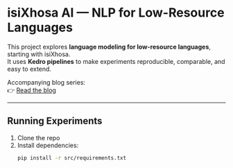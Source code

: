 # isiXhosa AI — NLP for Low-Resource Languages  

This project explores **language modeling for low-resource languages**, starting with isiXhosa.  
It uses **Kedro pipelines** to make experiments reproducible, comparable, and easy to extend.  

Accompanying blog series:  
👉 [Read the blog](https://your-blog-link.com)  

---

## Running Experiments  

1. Clone the repo  
2. Install dependencies:  
   ```bash
   pip install -r src/requirements.txt
